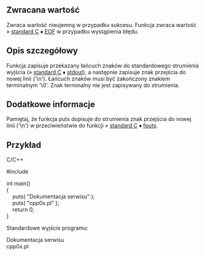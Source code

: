 ## Zwracana wartość

Zwraca wartość nieujemną w przypadku sukcesu. Funkcja zwraca wartość » [standard C](https://cpp0x.pl/dokumentacja/?nro=1) ♦ [EOF](https://cpp0x.pl/dokumentacja/?nro=550 "EOF (makro)") w przypadku wystąpienia błędu.  

## Opis szczegółowy

Funkcja zapisuje przekazany łańcuch znaków do standardowego strumienia wyjścia (» [standard C](https://cpp0x.pl/dokumentacja/?nro=1) ♦ [stdout](https://cpp0x.pl/dokumentacja/?nro=332 "stdout (makro)")), a następnie zapisuje znak przejścia do nowej linii ('\n'). Łańcuch znaków musi być zakończony znakiem terminalnym '\0'. Znak terminalny nie jest zapisywany do strumienia.  

## Dodatkowe informacje

Pamiętaj, że funkcja puts dopisuje do strumienia znak przejścia do nowej linii ('\n') w przeciwieństwie do funkcji » [standard C](https://cpp0x.pl/dokumentacja/?nro=1) ♦ [fputs](https://cpp0x.pl/dokumentacja/?nro=558 "fputs (funkcja)").  

## Przykład

C/C++

#include <cstdio>  
  
int main()  
{  
    puts( "Dokumentacja serwisu" );  
    puts( "cpp0x.pl" );  
    return 0;  
}  

Standardowe wyjście programu:  

Dokumentacja serwisu  
cpp0x.pl